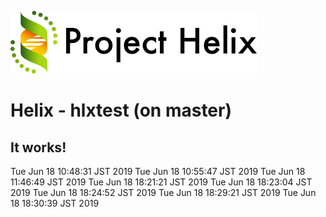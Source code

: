 <!--
  ~ Licensed to the Apache Software Foundation (ASF) under one or more
  ~ contributor license agreements.  See the NOTICE file distributed with
  ~ this work for additional information regarding copyright ownership.
  ~ The ASF licenses this file to You under the Apache License, Version 2.0
  ~ (the "License"); you may not use this file except in compliance with
  ~ the License.  You may obtain a copy of the License at
  ~
  ~      http://www.apache.org/licenses/LICENSE-2.0
  ~
  ~ Unless required by applicable law or agreed to in writing, software
  ~ distributed under the License is distributed on an "AS IS" BASIS,
  ~ WITHOUT WARRANTIES OR CONDITIONS OF ANY KIND, either express or implied.
  ~ See the License for the specific language governing permissions and
  ~ limitations under the License.
  -->
![helix-logo](./helix_logo.png)

Helix - hlxtest (on master)
=======================

It works!
----------
Tue Jun 18 10:48:31 JST 2019
Tue Jun 18 10:55:47 JST 2019
Tue Jun 18 11:46:49 JST 2019
Tue Jun 18 18:21:21 JST 2019
Tue Jun 18 18:23:04 JST 2019
Tue Jun 18 18:24:52 JST 2019
Tue Jun 18 18:29:21 JST 2019
Tue Jun 18 18:30:39 JST 2019
